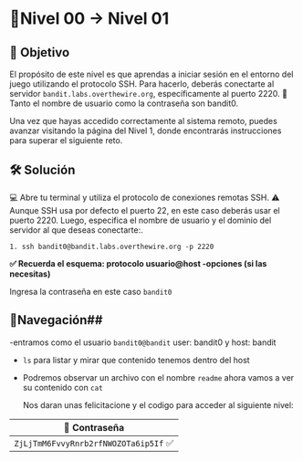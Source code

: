 # 🧩Nivel 00 → Nivel 01

## 🎯 Objetivo ##

El propósito de este nivel es que aprendas a iniciar sesión en el entorno del juego utilizando el protocolo SSH.
Para hacerlo, deberás conectarte al servidor `bandit.labs.overthewire.org`, específicamente al puerto 2220.
🔐 Tanto el nombre de usuario como la contraseña son bandit0.

Una vez que hayas accedido correctamente al sistema remoto, puedes avanzar visitando la página del Nivel 1, donde encontrarás instrucciones para superar el siguiente reto.

## 🛠️ Solución ##
💻 Abre tu terminal y utiliza el protocolo de conexiones remotas SSH. 
⚠️ Aunque SSH usa por defecto el puerto 22, en este caso deberás usar el puerto 2220. 
Luego, especifica el nombre de usuario y el dominio del servidor al que deseas conectarte:.

    1. ssh bandit0@bandit.labs.overthewire.org -p 2220

__✅ Recuerda el esquema: protocolo usuario@host -opciones (si las necesitas)__

Ingresa la contraseña en este caso <code>bandit0</code>

## 🧭Navegación## 
-entramos como el usuario <code>bandit0@bandit</code> user: bandit0 y host: bandit
- <code>ls</code> para listar y mirar que contenido tenemos dentro del host
- Podremos observar un archivo con el nombre <code>readme</code> ahora vamos a ver su
  contenido con <code>cat</code>
      
  Nos daran unas felicitacione y el codigo para acceder al siguiente nivel:
  
<div align="center">

| 🔐 Contraseña |
|:-------------:|
| `ZjLjTmM6FvvyRnrb2rfNWOZOTa6ip5If` ✅ |

</div>






